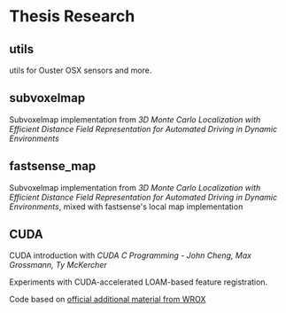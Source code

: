 # Thesis Research

## utils

utils for Ouster OSX sensors and more.

## subvoxelmap

Subvoxelmap implementation from *3D Monte Carlo Localization with Efficient Distance Field Representation for Automated Driving in Dynamic Environments*

## fastsense_map

Subvoxelmap implementation from *3D Monte Carlo Localization with Efficient Distance Field Representation for Automated Driving in Dynamic Environments*, mixed with fastsense's local map implementation

## CUDA

CUDA introduction with *CUDA C Programming - John Cheng, Max Grossmann, Ty McKercher*

Experiments with CUDA-accelerated LOAM-based feature registration.

Code based on [official additional material from WROX](https://github.com/deeperlearning/professional-cuda-c-programming)